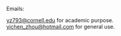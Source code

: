 
Emails:

<yz793@cornell.edu> for academic purpose. <br>
<yichen_zhou@hotmail.com> for general use.
